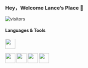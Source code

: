 ### Hey，Welcome Lance’s Place 👋

![visitors](https://visitor-badge.glitch.me/badge?page_id=page.id&left_color=green&right_color=red)

<!--
**Liklei/Liklei** is a ✨ _special_ ✨ repository because its `README.md` (this file) appears on your GitHub profile.

Here are some ideas to get you started:

- 🔭 I’m currently working on ...
- 🌱 I’m currently learning ...
- 👯 I’m looking to collaborate on ...
- 🤔 I’m looking for help with ...
- 💬 Ask me about ...
- 📫 How to reach me: ...
- 😄 Pronouns: ...
- ⚡ Fun fact: ...
-->

#### Languages & Tools
<a  href="https://nodejs.org/dist/latest-v16.x/docs/api/" target="_blank" style="color: #339933"><img height="32" width="32" style="color: #339933" src="https://cdn.jsdelivr.net/npm/simple-icons@v6/icons/nodedotjs.svg" /></a>

<img height="32" width="32" style="color: #339933" src="https://cdn.jsdelivr.net/npm/simple-icons@v6/icons/electron.svg" />
<img height="32" width="32" style="color: #339933" src="https://cdn.jsdelivr.net/npm/simple-icons@v6/icons/electron.svg" />
<img height="32" width="32" style="color: #339933" src="https://cdn.jsdelivr.net/npm/simple-icons@v6/icons/flutter.svg" />
<img height="32" width="32" style="color: #339933" src="https://cdn.jsdelivr.net/npm/simple-icons@v6/icons/typescript.svg" />





